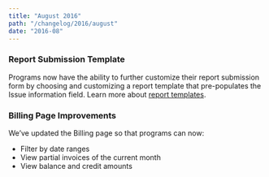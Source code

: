 ```yaml
---
title: "August 2016"
path: "/changelog/2016/august"
date: "2016-08"
---
```


### Report Submission Template
Programs now have the ability to further customize their report submission form by choosing and customizing a report template that pre-populates the Issue information field. Learn more about [report templates](https://docs.hackerone.com/organizations/report-templates.html).

### Billing Page Improvements
We’ve updated the Billing page so that programs can now:
* Filter by date ranges
* View partial invoices of the current month
* View balance and credit amounts

